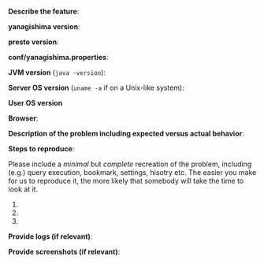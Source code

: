 <!--

** Please read the guidelines below. **

Issues that do not follow these guidelines are likely to be closed.

1.  GitHub is reserved for bug reports and feature requests.

2.  Please fill out EITHER the feature request block or the bug report block
    below, and delete the other block.

-->

<!-- Feature request -->

**Describe the feature**:

<!-- Bug report -->

**yanagishima version**:

**presto version**:

**conf/yanagishima.properties**:

**JVM version** (`java -version`):

**Server OS version** (`uname -a` if on a Unix-like system):

**User OS version**

**Browser**:

**Description of the problem including expected versus actual behavior**:

**Steps to reproduce**:

Please include a *minimal* but *complete* recreation of the problem, including
(e.g.) query execution, bookmark, settings, hisotry etc.  The easier you make for
us to reproduce it, the more likely that somebody will take the time to look at it.

 1.
 2.
 3.

**Provide logs (if relevant)**:
	
**Provide screenshots (if relevant)**:
